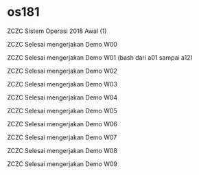 # os181
ZCZC Sistem Operasi 2018 Awal (1)

ZCZC Selesai mengerjakan Demo W00

ZCZC Selesai mengerjakan Demo W01 (bash dari a01 sampai a12)

ZCZC Selesai mengerjakan Demo W02

ZCZC Selesai mengerjakan Demo W03

ZCZC Selesai mengerjakan Demo W04

ZCZC Selesai mengerjakan Demo W05

ZCZC Selesai mengerjakan Demo W06

ZCZC Selesai mengerjakan Demo W07

ZCZC Selesai mengerjakan Demo W08

ZCZC Selesai mengerjakan Demo W09
